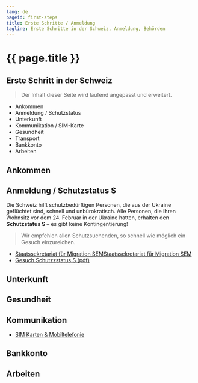 ```yaml
---
lang: de
pageid: first-steps
title: Erste Schritte / Anmeldung
tagline: Erste Schritte in der Schweiz, Anmeldung, Behörden
---
```

# {{ page.title }}

## Erste Schritt in der Schweiz

> Der Inhalt dieser Seite wird laufend angepasst und erweitert.

- Ankommen
- Anmeldung / Schutzstatus
- Unterkunft
- Kommunikation / SIM-Karte
- Gesundheit
- Transport
- Bankkonto
- Arbeiten

## Ankommen


## Anmeldung / Schutzstatus S
Die Schweiz hilft schutzbedürftigen Personen, die aus der Ukraine geflüchtet sind, schnell und unbürokratisch. 
Alle Personen, die ihren Wohnsitz vor dem 24. Februar in der Ukraine hatten, erhalten den **Schutzstatus S** – es gibt keine Kontingentierung!

> Wir empfehlen allen Schutzsuchenden, so schnell wie möglich ein Gesuch einzureichen.

- [Staatssekretariat für Migration SEMStaatssekretariat für Migration SEM](https://www.sem.admin.ch/sem/de/home.html)
- [Gesuch Schutzzstatus S (pdf)](https://www.sem.admin.ch/dam/sem/de/data/asyl/gesuch-schutzstatus-s.pdf.download.pdf/gesuch-schutzstatus-s-d.pdf)

## Unterkunft

## Gesundheit

## Kommunikation
- [SIM Karten & Mobiltelefonie](mobile-de.html)

## Bankkonto


## Arbeiten
